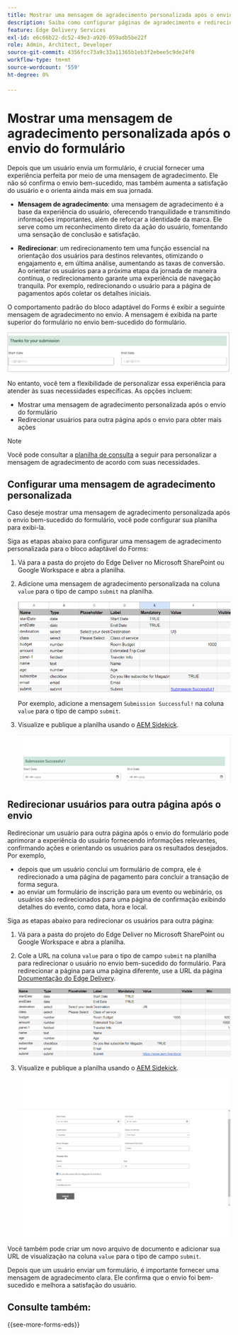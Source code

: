 ```yaml
---
title: Mostrar uma mensagem de agradecimento personalizada após o envio do formulário
description: Saiba como configurar páginas de agradecimento e redirecionamento para o Bloqueio do Forms para otimizar a experiência do usuário e simplificar as jornadas do usuário.
feature: Edge Delivery Services
exl-id: e6c66b22-dc52-49e3-a920-059adb5be22f
role: Admin, Architect, Developer
source-git-commit: 4356fcc73a9c33a11365b1eb3f2ebee5c9de24f0
workflow-type: tm+mt
source-wordcount: '559'
ht-degree: 0%

---
```


# Mostrar uma mensagem de agradecimento personalizada após o envio do formulário

Depois que um usuário envia um formulário, é crucial fornecer uma experiência perfeita por meio de uma mensagem de agradecimento. Ele não só confirma o envio bem-sucedido, mas também aumenta a satisfação do usuário e o orienta ainda mais em sua jornada.

* **Mensagem de agradecimento**: uma mensagem de agradecimento é a base da experiência do usuário, oferecendo tranquilidade e transmitindo informações importantes, além de reforçar a identidade da marca. Ele serve como um reconhecimento direto da ação do usuário, fomentando uma sensação de conclusão e satisfação.

* **Redirecionar**: um redirecionamento tem uma função essencial na orientação dos usuários para destinos relevantes, otimizando o engajamento e, em última análise, aumentando as taxas de conversão. Ao orientar os usuários para a próxima etapa da jornada de maneira contínua, o redirecionamento garante uma experiência de navegação tranquila. Por exemplo, redirecionando o usuário para a página de pagamentos após coletar os detalhes iniciais.

O comportamento padrão do bloco adaptável do Forms é exibir a seguinte mensagem de agradecimento no envio. A mensagem é exibida na parte superior do formulário no envio bem-sucedido do formulário.

![mensagem de agradecimento padrão](/help/edge/assets/thank-you-message.png)

No entanto, você tem a flexibilidade de personalizar essa experiência para atender às suas necessidades específicas. As opções incluem:

* Mostrar uma mensagem de agradecimento personalizada após o envio do formulário
* Redirecionar usuários para outra página após o envio para obter mais ações

>[!NOTE]
>
> Você pode consultar a [planilha de consulta](/help/edge/docs/forms/assets/enquiry.xlsx) a seguir para personalizar a mensagem de agradecimento de acordo com suas necessidades.

## Configurar uma mensagem de agradecimento personalizada

Caso deseje mostrar uma mensagem de agradecimento personalizada após o envio bem-sucedido do formulário, você pode configurar sua planilha para exibi-la.

Siga as etapas abaixo para configurar uma mensagem de agradecimento personalizada para o bloco adaptável do Forms:

1. Vá para a pasta do projeto do Edge Deliver no Microsoft SharePoint ou Google Workspace e abra a planilha.
1. Adicione uma mensagem de agradecimento personalizada na coluna `value` para o tipo de campo `submit` na planilha.

   ![Mensagem de agradecimento personalizada](/help/edge/docs/forms/assets/thankyou-custommessage.png)

   Por exemplo, adicione a mensagem `Submission Successful!` na coluna `value` para o tipo de campo `submit`.

1. Visualize e publique a planilha usando o [AEM Sidekick](https://www.aem.live/developer/tutorial#preview-and-publish-your-content).

   ![Mensagem de agradecimento personalizada](/help/edge/docs/forms/assets/customized-thank-you-message.png)

## Redirecionar usuários para outra página após o envio

Redirecionar um usuário para outra página após o envio do formulário pode aprimorar a experiência do usuário fornecendo informações relevantes, confirmando ações e orientando os usuários para os resultados desejados. Por exemplo,

* depois que um usuário conclui um formulário de compra, ele é redirecionado a uma página de pagamento para concluir a transação de forma segura.
* ao enviar um formulário de inscrição para um evento ou webinário, os usuários são redirecionados para uma página de confirmação exibindo detalhes do evento, como data, hora e local.

Siga as etapas abaixo para redirecionar os usuários para outra página:

1. Vá para a pasta do projeto do Edge Deliver no Microsoft SharePoint ou Google Workspace e abra a planilha.
1. Cole a URL na coluna `value` para o tipo de campo `submit` na planilha para redirecionar o usuário no envio bem-sucedido do formulário.
Para redirecionar a página para uma página diferente, use a URL da página [Documentação do Edge Delivery](https://www.aem.live/docs/).

   ![URL de redirecionamento de agradecimento](/help/edge/docs/forms/assets/thankyou-redirecturl.png)

1. Visualize e publique a planilha usando o [AEM Sidekick](https://www.aem.live/developer/tutorial#preview-and-publish-your-content).

   ![Redirecionar mensagem de agradecimento](/help/edge/docs/forms/assets/thankyou-redirectpage.gif)

Você também pode criar um novo arquivo de documento e adicionar sua URL de visualização na coluna `value` para o tipo de campo `submit`.

Depois que um usuário enviar um formulário, é importante fornecer uma mensagem de agradecimento clara. Ele confirma que o envio foi bem-sucedido e melhora a satisfação do usuário.

## Consulte também:

{{see-more-forms-eds}}

<!--
## Configuring a custom thank you message

The default behavior of Adaptive Forms Block is to display the following thank you message on submission. The message is displayed on the top of the form. 

![default thank you message](/help/edge/assets/thank-you-message.png)


Follow the below steps to configure a custom thank you message for your Adaptive Forms Block:

1. Access your AEM Project on your local machine or GitHub repository.

2. Navigate to [AEM Project Folder]\blocks\form\submit.js file for editing.

3. Locate the following code 

    ```JavaScript

        thankYouMessage.innerHTML = payload?.body?.thankYouMessage || 'Thanks for your submission';

    ```

4. Replace the default message with your custom message. For example, 


    ```JavaScript

        thankYouMessage.innerHTML = payload?.body?.thankYouMessage || 'Your submission has been received and noted.';

    ```


1. Save the file. Commit the updated file to your GitHub Repository. Now, when you submit a form, the custom thank you message is displayed. For example,

![Custom thank you message](/help/edge/assets/custom-thank-you-message.png)

* **Thank you message**: A thank you message is a cornerstone of user experience, offering reassurance and conveying important information while reinforcing brand identity. It serves as a direct acknowledgment of the user's action, fostering a sense of completion and satisfaction.

* **Redirect**: A redirect plays a pivotal role in steering users towards relevant destinations, optimizing engagement, and ultimately boosting conversion rates. By seamlessly guiding users to the next step in their journey, a redirect ensures a smooth navigation experience. For example, redirecting user to payments page after collecting initial details. 

In the Adaptive Forms Block, the default behavior is to display a thank you message. However, you have the flexibility to tailor this experience to meet your specific needs. Options include:

* [Configuring a custom thank you message to align with your brand and communication goals](#configuring-the-thank-you-page-and-message) 
* [Redirecting users to another page post-submission for further action](#redirect-users-to-another-page-post-submission)

## Redirect users to another page post-submission

Redirecting a user to another page after form submission can enhance user experience by providing relevant information, confirming actions, and guiding users towards desired outcomes. For example, 

* after a user completes a purchase form, they are redirected to a payment page to complete the transaction securely. 
* upon submitting a registration form for an event or webinar, users are redirected to a confirmation page displaying event details, such as date, time, and location.

To redirect the "thankyou" page to a different page, use the [website redirects](https://www.aem.live/docs/redirects) spreadsheet. 





1. Access your AEM Edge Delivery project folder on Microsoft SharePoint or Google Workspace.
1. Create a Microsoft Word or Google Docs file named "thankyou" within your project directory.
1. Add your thank you message to the "thankyou" file. </br>
   
    ![Example thank you page](/help/edge/assets/sample-thankyou-page.png) 

1. Use AEM Sidekick to preview and publish the "thankyou" file.

 Your Adaptive Forms Block displays the "thankyou" page on form submission. 

## Redirect users to another page post-submission

By default, the Adaptive Forms Block redirects the users to the "thankyou" page. To redirect users to a page other than the default "thankyou" page, you have two options: 

* [Replace the "thankyou" page with a different page](#replace-the-existing-thankyou-page) 
* [Use website redirects for "thankyou" page redirection](#use-website-redirects-for-thankyou-page-redirection) 

### Replace the "thankyou" page

1. Open the "[EDS Project]/blocks/form/form.js" file for editing.
1. Change the `thankyou` page in the following line to page of your choice:

    ```JavaScript

    window.location.href = form.dataset?.redirect || 'thankyou';

    ```

    For example,

    ```JavaScript

    window.location.href = form.dataset?.redirect || 'payment';
        
    ```
    
    >[!NOTE]
    >
    > Ensure that a page with the same name exists in your Edge Delivery Services project folder on either Microsoft SharePoint or Google Workspace. If the page does not exist, proceed to create and publish it.  

1. Proceed to check in the updated 'form.js' folder and its underlying files to your Edge Delivery Services project on GitHub. This update ensures that the form now redirects to the updated page as specified.

1. Ensure that the page exists in your EDS project folder and publish it.


### Use website redirects for "thankyou" page redirection

Redirecting a user to another page after form submission can enhance user experience by providing relevant information, confirming actions, and guiding users towards desired outcomes. For example, 

* after a user completes a purchase form, they are redirected to a payment page to complete the transaction securely. 
* upon submitting a registration form for an event or webinar, users are redirected to a confirmation page displaying event details, such as date, time, and location.

To redirect the "thankyou" page to a different page, use the [website redirects](https://www.aem.live/docs/redirects) spreadsheet. 



## See also

{{see-more-forms-eds}}